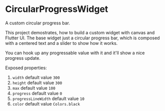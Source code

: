 # CircularProgressWidget

A custom circular progress bar.

This project demostrates, how to build a custom widget with canvas and Flutter UI.
The base widget just a circular progress bar, which is composed with a centered text
and a slider to show how it works.

You can hook up any progressable value with it and it'll show a nice progress update.

Exposed properties:
1. `width` default value `300`
2. `height` default value `300`
3. `max` default value `100`
4. `progress` default value `0`
5. `progressLineWidth`  default value `10`
6. `color` default value `Colors.black`
